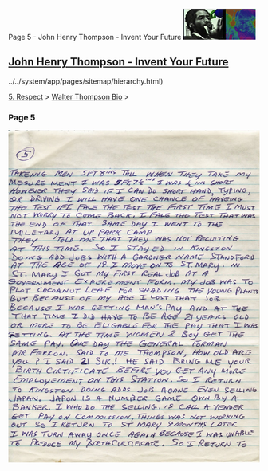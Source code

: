 Page 5 - John Henry Thompson - Invent Your Future [![John Henry Thompson - Invent Your Future](../../_/rsrc/1329567069254/config/customLogo.gif-revision=6.png)](../../index.html)

[John Henry Thompson - Invent Your Future](../../index.html)
------------------------------------------------------------

../../system/app/pages/sitemap/hierarchy.html)
    

[5\. Respect](../../heros.html)‎ > ‎[Walter Thompson Bio](../walter-thompson-bio.html)‎ > ‎

### Page 5

[![](../../_/rsrc/1481644266429/heros/walter-thompson-bio/page-5/WHT_AutoBio_05-width=100-.jpg)](http://www.johnhenrythompson.com/heros/walter-thompson-bio/page-5/WHT_AutoBio_05.jpg?attredirects=0)

  

